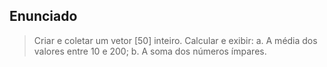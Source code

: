 ## Enunciado

> Criar e coletar um vetor [50] inteiro. Calcular e exibir:
> a. A média dos valores entre 10 e 200; 
> b. A soma dos números ímpares. 